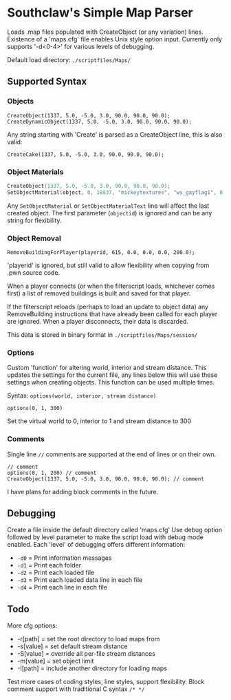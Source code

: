 # Southclaw's Simple Map Parser

Loads .map files populated with CreateObject (or any variation) lines.
Existence of a 'maps.cfg' file enables Unix style option input.
Currently only supports '-d<0-4>' for various levels of debugging.

Default load directory: ```./scriptfiles/Maps/```


## Supported Syntax

### Objects

```CreateObject(1337, 5.0, -5.0, 3.0, 90.0, 90.0, 90.0);```
```CreateDynamicObject(1337, 5.0, -5.0, 3.0, 90.0, 90.0, 90.0);```

Any string starting with 'Create' is parsed as a CreateObject line, this is also valid:

```CreateCake(1337, 5.0, -5.0, 3.0, 90.0, 90.0, 90.0);```


### Object Materials

```cpp
CreateObject(1337, 5.0, -5.0, 3.0, 90.0, 90.0, 90.0);
SetObjectMaterial(object, 0, 18837, "mickeytextures", "ws_gayflag1", 0);
```
Any ```SetObjectMaterial``` or ```SetObjectMaterialText``` line will affect the last created object.
The first parameter (```objectid```) is ignored and can be any string for flexibility.


### Object Removal

```RemoveBuildingForPlayer(playerid, 615, 0.0, 0.0, 0.0, 200.0);```

'playerid' is ignored, but still valid to allow flexibility when copying from .pwn source code.

When a player connects (or when the filterscript loads, whichever comes first) a list of removed buildings is built and saved for that player.

If the filterscript reloads (perhaps to load an update to object data) any RemoveBuilding instructions that have already been called for each player are ignored. When a player disconnects, their data is discarded.

This data is stored in binary format in ```./scriptfiles/Maps/session/```


### Options

Custom 'function' for altering world, interior and stream distance.
This updates the settings for the current file, any lines below this will use
these settings when creating objects. This function can be used multiple times.

Syntax: ```options(world, interior, stream distance)```

```options(0, 1, 300)```

Set the virtual world to 0, interior to 1 and stream distance to 300


### Comments

Single line ```//``` comments are supported at the end of lines or on their own.

    // comment
    options(0, 1, 200) // comment
    CreateObject(1337, 5.0, -5.0, 3.0, 90.0, 90.0, 90.0); // comment

I have plans for adding block comments in the future.


## Debugging

Create a file inside the default directory called 'maps.cfg'
Use debug option followed by level parameter to make the script load with debug
mode enabled. Each 'level' of debugging offers different information:

* ```-d0``` = Print information messages
* ```-d1``` = Print each folder
* ```-d2``` = Print each loaded file
* ```-d3``` = Print each loaded data line in each file
* ```-d4``` = Print each line in each file


## Todo

More cfg options:

* -r[path] = set the root directory to load maps from
* -s[value] = set default stream distance
* -S[value] = override all per-file stream distances
* -m[value] = set object limit
* -I[path] = include another directory for loading maps

Test more cases of coding styles, line styles, support flexibility.
Block comment support with traditional C syntax ```/* */```
